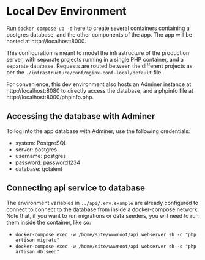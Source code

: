 # Local Dev Environment

Run `docker-compose up -d` here to create several containers containing a postgres database, and the other components of the app. The app will be hosted at http://localhost:8000.

This configuration is meant to model the infrastructure of the production server, with separate projects running in a single PHP container, and a separate database. Requests are routed between the different projects as per the `./infrastructure/conf/nginx-conf-local/default` file.

For convenience, this dev environment also hosts an Adminer instance at http://localhost:8080 to directly access the database, and a phpinfo file at http://localhost:8000/phpinfo.php.


## Accessing the database with Adminer

To log into the app database with Adminer, use the following credentials:
- system: PostgreSQL
- server: postgres
- username: postgres
- password: password1234
- database: gctalent

## Connecting api service to database

The environment variables in `../api/.env.example` are already configured to connect to connect to the database from inside a docker-compose network. Note that, if you want to run migrations or data seeders, you will need to run them inside the container, like so:
- `docker-compose exec -w /home/site/wwwroot/api webserver sh -c "php artisan migrate"`
- `docker-compose exec -w /home/site/wwwroot/api webserver sh -c "php artisan db:seed"`
